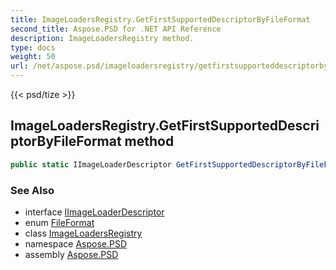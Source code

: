 ```yaml
---
title: ImageLoadersRegistry.GetFirstSupportedDescriptorByFileFormat
second_title: Aspose.PSD for .NET API Reference
description: ImageLoadersRegistry method. 
type: docs
weight: 50
url: /net/aspose.psd/imageloadersregistry/getfirstsupporteddescriptorbyfileformat/
---
```

{{< psd/tize >}}
## ImageLoadersRegistry.GetFirstSupportedDescriptorByFileFormat method

```csharp
public static IImageLoaderDescriptor GetFirstSupportedDescriptorByFileFormat(FileFormat fileFormat)
```

### See Also

* interface [IImageLoaderDescriptor](../../iimageloaderdescriptor/)
* enum [FileFormat](../../fileformat/)
* class [ImageLoadersRegistry](../)
* namespace [Aspose.PSD](../../imageloadersregistry/)
* assembly [Aspose.PSD](../../../)



